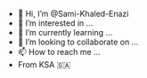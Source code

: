 - 👋 Hi, I’m @Sami-Khaled-Enazi
- 👀 I’m interested in ...
- 🌱 I’m currently learning ...
- 💞️ I’m looking to collaborate on ...
- 📫 How to reach me ...
- From KSA 🇸🇦
<!---
Sami-Khaled-Enazi/Sami-Khaled-Enazi is a ✨ special ✨ repository because its `README.md` (this file) appears on your GitHub profile.
You can click the Preview link to take a look at your changes.
--->
